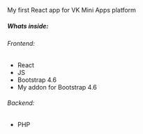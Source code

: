 My first React app for VK Mini Apps platform

##### Whats inside:

###### Frontend:
* React
* JS
* Bootstrap 4.6
* My addon for Bootstrap 4.6

###### Backend:
* PHP
